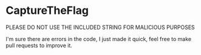 # CaptureTheFlag

PLEASE DO NOT USE THE INCLUDED STRING FOR MALICIOUS PURPOSES

I'm sure there are errors in the code, I just made it quick, feel free to make pull requests to improve it. 
